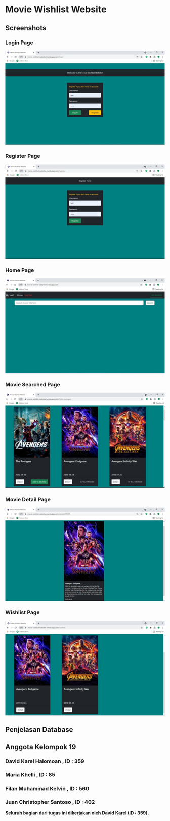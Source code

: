 <h1> Movie Wishlist Website </h1>

<h2> Screenshots</h2>

<h3> Login Page </h3>
<img src="screenshots/login page.jpg">
 
<h3> Register Page </h3>
<img src="screenshots/register page.jpg">
 
<h3> Home Page </h3>
<img src="screenshots/home page.jpg">

<h3> Movie Searched Page </h3>
<img src="screenshots/searched image.jpg">

<h3> Movie Detail Page </h3>
<img src="screenshots/movie detail.jpg">

<h3> Wishlist Page </h3>
<img src="screenshots/wishlist page.jpg">

<h2> Penjelasan Database</h2>

<h2> Anggota Kelompok 19 </h2>

<h3> David Karel Halomoan , ID : 359 </h3>
<h3> Maria Khelli , ID : 85 </h3>
<h3> Filan Muhammad Kelvin , ID : 560 </h3>
<h3> Juan Christopher Santoso , ID : 402 </h3>
<strong> Seluruh bagian dari tugas ini dikerjakan oleh David Karel (ID : 359). </strong>
